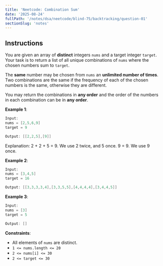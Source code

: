 ```yaml
---
title: 'Neetcode: Combination Sum'
date: '2025-08-24'
fullPath: '/notes/dsa/neetcode/blind-75/backtracking/question-01'
sectionSlug: 'notes'
---
```


## Instructions

You are given an array of **distinct** integers `nums` and a target integer `target`. Your task is to return a list of all unique combinations of `nums` where the chosen numbers sum to `target`.

The **same** number may be chosen from `nums` an **unlimited number of times**. Two combinations are the same if the frequency of each of the chosen numbers is the same, otherwise they are different.

You may return the combinations in **any order** and the order of the numbers in each combination can be in **any order**.

**Example 1**:

```Java
Input:
nums = [2,5,6,9]
target = 9

Output: [[2,2,5],[9]]
```

Explanation:
2 + 2 + 5 = 9. We use 2 twice, and 5 once.
9 = 9. We use 9 once.

**Example 2**:

```Java
Input:
nums = [3,4,5]
target = 16

Output: [[3,3,3,3,4],[3,3,5,5],[4,4,4,4],[3,4,4,5]]
```

**Example 3**:

```Java
Input:
nums = [3]
target = 5

Output: []
```

**Constraints**:

- All elements of `nums` are distinct.
- `1 <= nums.length <= 20`
- `2 <= nums[i] <= 30`
- `2 <= target <= 30`
